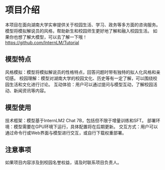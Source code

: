 # 项目介绍
本项目在面向湖南大学实审提供关于校园生活、学习、政务等多方面的咨询服务。模型将模拟解说员的风格，帮助新生和校园师生更好地了解和融入校园生活。
如果你也想了解大模型，可以去了解一下哦！https://github.com/InternLM/Tutorial

## 模型特点
风格模拟：模型将模拟解说员的性格特点，回答问题时带有独特的拟人化风格和亲切感。
校园理解：模型对湖南大学的校园文化、历史等有一定了解，可以围绕校园生活和文化进行讨论。
互动体验：用户可以通过提问与模型互动，了解校园活动、新闻资讯等内容。
## 模型使用
技术框架：模型基于InternLM2 Chat 7B，包括但不限于增量训练和SFT。
部署环境：模型需要在GPU环境下运行，具体配置将在后期更新。
交互方式：用户可以通过命令行或Web界面与模型进行交互，或自行下载权重部署。
## 注意事项
如果项目内容涉及到校园名誉权益，请及时联系项目负责人。
